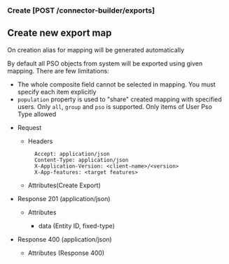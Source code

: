 ### Create [POST /connector-builder/exports]

## Create new export map
On creation alias for mapping will be generated automatically

By default all PSO objects from system will be exported using given mapping. There are few limitations:
 - The whole composite field cannot be selected in mapping. You must specify each item explicitly
 - `population` property is used to "share" created mapping with specified users. Only `all`, `group` and `pso` is supported. 
    Only items of User Pso Type allowed 
 
+ Request
    + Headers

            Accept: application/json
            Content-Type: application/json
            X-Application-Version: <client-name>/<version>
            X-App-features: <target features>
          
    + Attributes(Create Export)

+ Response 201 (application/json)

    + Attributes
        
        + data (Entity ID, fixed-type)
    
+ Response 400 (application/json)
              
    + Attributes (Response 400)

<!-- include(../../error_responses.md) -->
